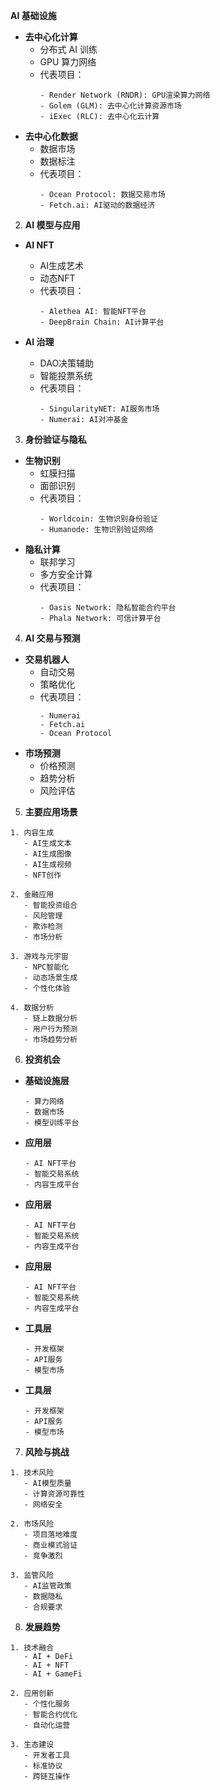 **AI 基础设施**
   
- **去中心化计算**
  - 分布式 AI 训练
  - GPU 算力网络
  - 代表项目：
    ```
    - Render Network (RNDR): GPU渲染算力网络
    - Golem (GLM): 去中心化计算资源市场
    - iExec (RLC): 去中心化云计算 
    ```
- **去中心化数据**
  - 数据市场
  - 数据标注
  - 代表项目：
    ```
    - Ocean Protocol: 数据交易市场
    - Fetch.ai: AI驱动的数据经济
    ```

2. **AI 模型与应用**
- **AI NFT**
  - AI生成艺术
  - 动态NFT
  - 代表项目：
    ```
    - Alethea AI: 智能NFT平台
    - DeepBrain Chain: AI计算平台
    ```
    
- **AI 治理**
  - DAO决策辅助
  - 智能投票系统
  - 代表项目：
    ```
    - SingularityNET: AI服务市场
    - Numerai: AI对冲基金
    ```

3. **身份验证与隐私**
- **生物识别**
  - 虹膜扫描
  - 面部识别
  - 代表项目：
    ```
    - Worldcoin: 生物识别身份验证
    - Humanode: 生物识别验证网络
    ```
- **隐私计算**
  - 联邦学习
  - 多方安全计算
  - 代表项目：
    ```
    - Oasis Network: 隐私智能合约平台
    - Phala Network: 可信计算平台
    ```
4. **AI 交易与预测**
- **交易机器人**
  - 自动交易
  - 策略优化
  - 代表项目：
    ```
    - Numerai
    - Fetch.ai
    - Ocean Protocol
    ```
- **市场预测**
  - 价格预测
  - 趋势分析
  - 风险评估
5. **主要应用场景**

```plaintext
1. 内容生成
   - AI生成文本
   - AI生成图像
   - AI生成视频
   - NFT创作

2. 金融应用
   - 智能投资组合
   - 风险管理
   - 欺诈检测
   - 市场分析

3. 游戏与元宇宙
   - NPC智能化
   - 动态场景生成
   - 个性化体验

4. 数据分析
   - 链上数据分析
   - 用户行为预测
   - 市场趋势分析
```

6. **投资机会**
- **基础设施层**
  ```plaintext
  - 算力网络
  - 数据市场
  - 模型训练平台
  ```

- **应用层**
  ```plaintext
  - AI NFT平台
  - 智能交易系统
  - 内容生成平台
  ```

- **应用层**
  ```plaintext
  - AI NFT平台
  - 智能交易系统
  - 内容生成平台
  ```

- **应用层**
  ```plaintext
  - AI NFT平台
  - 智能交易系统
  - 内容生成平台
  ```

- **工具层**
  ```plaintext
  - 开发框架
  - API服务
  - 模型市场
  ```
- **工具层**
  ```plaintext
  - 开发框架
  - API服务
  - 模型市场
  ```
7. **风险与挑战**

```plaintext
1. 技术风险
   - AI模型质量
   - 计算资源可靠性
   - 网络安全

2. 市场风险
   - 项目落地难度
   - 商业模式验证
   - 竞争激烈

3. 监管风险
   - AI监管政策
   - 数据隐私
   - 合规要求
```

8. **发展趋势**

```plaintext
1. 技术融合
   - AI + DeFi
   - AI + NFT
   - AI + GameFi

2. 应用创新
   - 个性化服务
   - 智能合约优化
   - 自动化运营

3. 生态建设
   - 开发者工具
   - 标准协议
   - 跨链互操作
```

